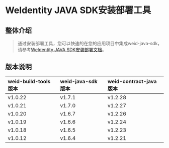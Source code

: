 WeIdentity JAVA SDK安装部署工具
=============================================================

整体介绍
--------

> 通过安装部署工具，您可以快速的在您的应用项目中集成weid-java-sdk，请参考[WeIdentity JAVA SDK安装部署文档](https://weidentity.readthedocs.io/zh_CN/latest/docs/weidentity-build-with-deploy.html)。

版本说明
--------

| weid-build-tools 版本 | weid-java-sdk 版本 | weid-contract-java 版本 |
| :---- | :---- | :---- |
| v1.0.22 | v1.7.1 | v1.2.28 |
| v1.0.21 | v1.7.0 | v1.2.27 |
| v1.0.20 | v1.6.7 | v1.2.26 |
| v1.0.19 | v1.6.6 | v1.2.24 |
| v1.0.18 | v1.6.5 | v1.2.23 |
| v1.0.12 | v1.6.4 | v1.2.21 |